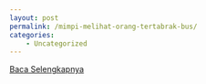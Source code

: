 ```yaml
---
layout: post
permalink: /mimpi-melihat-orang-tertabrak-bus/
categories:
    - Uncategorized
---
```


[Baca Selengkapnya](/09)